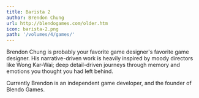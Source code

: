 ```yaml
---
title: Barista 2
author: Brendon Chung
url: http://blendogames.com/older.htm 
icon: barista-2.png
path: '/volumes/4/games/'
---
```


Brendon Chung is probably your favorite game designer's favorite game designer. His narrative-driven work is heavily inspired by moody directors like Wong Kar-Wai; deep detail-driven journeys through memory and emotions you thought you had left behind.

Currently Brendon is an independent game developer, and the founder of Blendo Games.